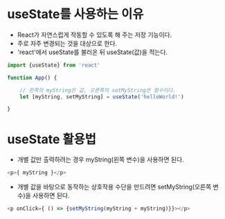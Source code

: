 # useState를 사용하는 이유

- React가 자연스럽게 작동할 수 있도록 해 주는 저장 기능이다.
- 주로 자주 변경되는 것을 대상으로 한다.
- 'react'에서 useState를 불러온 뒤 useState(값)을 적는다.

```js
import {useState} from 'react'

function App() {

    // 왼쪽의 myString은 값, 오른쪽의 setMyString은 함수이다.
    let [myString, setMyString] = useState('helloWorld!')

}
```

# useState 활용법

- 개별 값만 출력하려는 경우 myString(왼쪽 변수)을 사용하면 된다.

```js
<p>{ myString }</p>
```

- 개별 값을 바탕으로 동작하는 상호작용 수단을 만드려면 setMyString(오른쪽 변수)을 사용하면 된다.

```js
<p onClick={ () => {setMyString(myString + myString)}}></p>
```